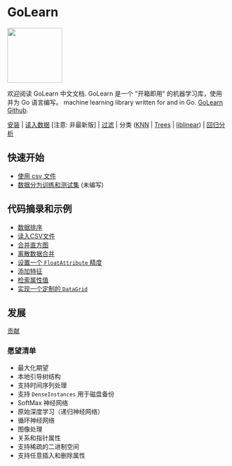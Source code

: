 GoLearn
=======

<img src="http://talks.golang.org/2013/advconc/gopherhat.jpg" width=125><br>

欢迎阅读 GoLearn 中文文档. GoLearn 是一个 "开箱即用" 的机器学习库，使用并为 Go 语言编写。 machine learning library written for and in Go. [GoLearn Github](https://github.com/norand94/golearn).


[安装](Installation.md) |
[读入数据](Instances.md) [注意: 非最新版] | 
[过滤](Filtering.md) | 
分类 ([KNN](Classification/KNN.md) | [Trees](Classification/Trees.md) | [liblinear](Classification/liblinear.md)) | [回归分析](Classification/Regression.md) 

## 快速开始
* [使用 csv 文件](CSVFiles.md)
* [数据分为训练和测试集](TrainTestSplit.md) (未编写)

## 代码摘录和示例
* [数据排序](Instances.md)
* [读入CSV文件](CSVFiles.md)
* [合并直方图](Filtering.md)
* [离散数据合并](Filtering.md)
* [设置一个 `FloatAttribute` 精度](FloatAttributePrecision.md)
* [添加特征](AddingAttributes.md)
* [检索属性值](AttributeSpecifications.md)
* [实现一个定制的 `DataGrid`](CustomDataGrids.md)

## 发展 
[贡献](Contributing.md)

### 愿望清单

* 最大化期望
* 本地引导树结构
* 支持时间序列处理
* 支持 `DenseInstances` 用于磁盘备份
* SoftMax 神经网络
* 原始深度学习（递归神经网络）
* 循环神经网络
* 图像处理
* 关系和指针属性
* 支持稀疏的二进制空间
* 支持任意插入和删除属性